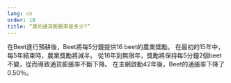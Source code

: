 ```yaml
---
lang: cn
order: 18
title: “賈的通貨膨脹率是多少?”
---
```


在Beet進行預耕後，Beet將每5分鐘提供16 beet的農業獎勵。 在最初的15年中，每5年結束時，農業獎勵將減半。 從16年到無限年，獎勵將保持每5分鐘2個beet不變，從而導致通貨膨脹率不斷下降。 在主網啟動42年後，Beet的通脹率下降了0.50％。

